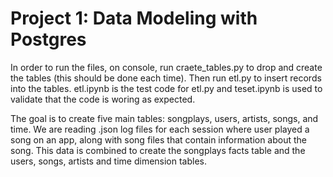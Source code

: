 # Project 1: Data Modeling with Postgres

In order to run the files, on console, run craete_tables.py to drop and create the tables (this should be done each time). Then run etl.py to insert records into the tables. etl.ipynb is the test code for etl.py and teset.ipynb is used to validate that the code is woring as expected.

The goal is to create five main tables: songplays, users, artists, songs, and time. We are reading .json log files for each session where user played a song on an app, along with song files that contain information about the song. This data is combined to create the songplays facts table and the users, songs, artists and time dimension tables.
